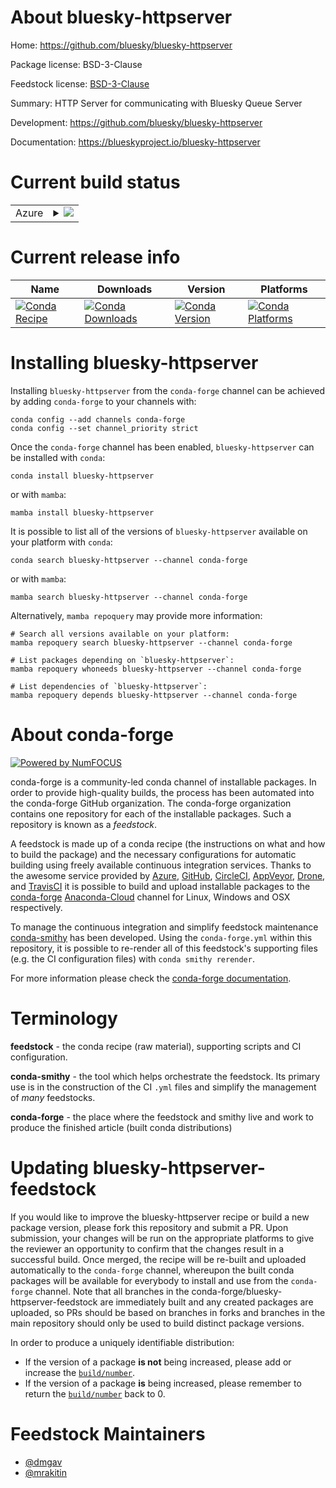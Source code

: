 About bluesky-httpserver
========================

Home: https://github.com/bluesky/bluesky-httpserver

Package license: BSD-3-Clause

Feedstock license: [BSD-3-Clause](https://github.com/conda-forge/bluesky-httpserver-feedstock/blob/main/LICENSE.txt)

Summary: HTTP Server for communicating with Bluesky Queue Server

Development: https://github.com/bluesky/bluesky-httpserver

Documentation: https://blueskyproject.io/bluesky-httpserver

Current build status
====================


<table>
    
  <tr>
    <td>Azure</td>
    <td>
      <details>
        <summary>
          <a href="https://dev.azure.com/conda-forge/feedstock-builds/_build/latest?definitionId=14109&branchName=main">
            <img src="https://dev.azure.com/conda-forge/feedstock-builds/_apis/build/status/bluesky-httpserver-feedstock?branchName=main">
          </a>
        </summary>
        <table>
          <thead><tr><th>Variant</th><th>Status</th></tr></thead>
          <tbody><tr>
              <td>linux_64_python3.10.____cpython</td>
              <td>
                <a href="https://dev.azure.com/conda-forge/feedstock-builds/_build/latest?definitionId=14109&branchName=main">
                  <img src="https://dev.azure.com/conda-forge/feedstock-builds/_apis/build/status/bluesky-httpserver-feedstock?branchName=main&jobName=linux&configuration=linux_64_python3.10.____cpython" alt="variant">
                </a>
              </td>
            </tr><tr>
              <td>linux_64_python3.8.____cpython</td>
              <td>
                <a href="https://dev.azure.com/conda-forge/feedstock-builds/_build/latest?definitionId=14109&branchName=main">
                  <img src="https://dev.azure.com/conda-forge/feedstock-builds/_apis/build/status/bluesky-httpserver-feedstock?branchName=main&jobName=linux&configuration=linux_64_python3.8.____cpython" alt="variant">
                </a>
              </td>
            </tr><tr>
              <td>linux_64_python3.9.____cpython</td>
              <td>
                <a href="https://dev.azure.com/conda-forge/feedstock-builds/_build/latest?definitionId=14109&branchName=main">
                  <img src="https://dev.azure.com/conda-forge/feedstock-builds/_apis/build/status/bluesky-httpserver-feedstock?branchName=main&jobName=linux&configuration=linux_64_python3.9.____cpython" alt="variant">
                </a>
              </td>
            </tr><tr>
              <td>osx_64_python3.10.____cpython</td>
              <td>
                <a href="https://dev.azure.com/conda-forge/feedstock-builds/_build/latest?definitionId=14109&branchName=main">
                  <img src="https://dev.azure.com/conda-forge/feedstock-builds/_apis/build/status/bluesky-httpserver-feedstock?branchName=main&jobName=osx&configuration=osx_64_python3.10.____cpython" alt="variant">
                </a>
              </td>
            </tr><tr>
              <td>osx_64_python3.8.____cpython</td>
              <td>
                <a href="https://dev.azure.com/conda-forge/feedstock-builds/_build/latest?definitionId=14109&branchName=main">
                  <img src="https://dev.azure.com/conda-forge/feedstock-builds/_apis/build/status/bluesky-httpserver-feedstock?branchName=main&jobName=osx&configuration=osx_64_python3.8.____cpython" alt="variant">
                </a>
              </td>
            </tr><tr>
              <td>osx_64_python3.9.____cpython</td>
              <td>
                <a href="https://dev.azure.com/conda-forge/feedstock-builds/_build/latest?definitionId=14109&branchName=main">
                  <img src="https://dev.azure.com/conda-forge/feedstock-builds/_apis/build/status/bluesky-httpserver-feedstock?branchName=main&jobName=osx&configuration=osx_64_python3.9.____cpython" alt="variant">
                </a>
              </td>
            </tr><tr>
              <td>win_64_python3.10.____cpython</td>
              <td>
                <a href="https://dev.azure.com/conda-forge/feedstock-builds/_build/latest?definitionId=14109&branchName=main">
                  <img src="https://dev.azure.com/conda-forge/feedstock-builds/_apis/build/status/bluesky-httpserver-feedstock?branchName=main&jobName=win&configuration=win_64_python3.10.____cpython" alt="variant">
                </a>
              </td>
            </tr><tr>
              <td>win_64_python3.8.____cpython</td>
              <td>
                <a href="https://dev.azure.com/conda-forge/feedstock-builds/_build/latest?definitionId=14109&branchName=main">
                  <img src="https://dev.azure.com/conda-forge/feedstock-builds/_apis/build/status/bluesky-httpserver-feedstock?branchName=main&jobName=win&configuration=win_64_python3.8.____cpython" alt="variant">
                </a>
              </td>
            </tr><tr>
              <td>win_64_python3.9.____cpython</td>
              <td>
                <a href="https://dev.azure.com/conda-forge/feedstock-builds/_build/latest?definitionId=14109&branchName=main">
                  <img src="https://dev.azure.com/conda-forge/feedstock-builds/_apis/build/status/bluesky-httpserver-feedstock?branchName=main&jobName=win&configuration=win_64_python3.9.____cpython" alt="variant">
                </a>
              </td>
            </tr>
          </tbody>
        </table>
      </details>
    </td>
  </tr>
</table>

Current release info
====================

| Name | Downloads | Version | Platforms |
| --- | --- | --- | --- |
| [![Conda Recipe](https://img.shields.io/badge/recipe-bluesky--httpserver-green.svg)](https://anaconda.org/conda-forge/bluesky-httpserver) | [![Conda Downloads](https://img.shields.io/conda/dn/conda-forge/bluesky-httpserver.svg)](https://anaconda.org/conda-forge/bluesky-httpserver) | [![Conda Version](https://img.shields.io/conda/vn/conda-forge/bluesky-httpserver.svg)](https://anaconda.org/conda-forge/bluesky-httpserver) | [![Conda Platforms](https://img.shields.io/conda/pn/conda-forge/bluesky-httpserver.svg)](https://anaconda.org/conda-forge/bluesky-httpserver) |

Installing bluesky-httpserver
=============================

Installing `bluesky-httpserver` from the `conda-forge` channel can be achieved by adding `conda-forge` to your channels with:

```
conda config --add channels conda-forge
conda config --set channel_priority strict
```

Once the `conda-forge` channel has been enabled, `bluesky-httpserver` can be installed with `conda`:

```
conda install bluesky-httpserver
```

or with `mamba`:

```
mamba install bluesky-httpserver
```

It is possible to list all of the versions of `bluesky-httpserver` available on your platform with `conda`:

```
conda search bluesky-httpserver --channel conda-forge
```

or with `mamba`:

```
mamba search bluesky-httpserver --channel conda-forge
```

Alternatively, `mamba repoquery` may provide more information:

```
# Search all versions available on your platform:
mamba repoquery search bluesky-httpserver --channel conda-forge

# List packages depending on `bluesky-httpserver`:
mamba repoquery whoneeds bluesky-httpserver --channel conda-forge

# List dependencies of `bluesky-httpserver`:
mamba repoquery depends bluesky-httpserver --channel conda-forge
```


About conda-forge
=================

[![Powered by
NumFOCUS](https://img.shields.io/badge/powered%20by-NumFOCUS-orange.svg?style=flat&colorA=E1523D&colorB=007D8A)](https://numfocus.org)

conda-forge is a community-led conda channel of installable packages.
In order to provide high-quality builds, the process has been automated into the
conda-forge GitHub organization. The conda-forge organization contains one repository
for each of the installable packages. Such a repository is known as a *feedstock*.

A feedstock is made up of a conda recipe (the instructions on what and how to build
the package) and the necessary configurations for automatic building using freely
available continuous integration services. Thanks to the awesome service provided by
[Azure](https://azure.microsoft.com/en-us/services/devops/), [GitHub](https://github.com/),
[CircleCI](https://circleci.com/), [AppVeyor](https://www.appveyor.com/),
[Drone](https://cloud.drone.io/welcome), and [TravisCI](https://travis-ci.com/)
it is possible to build and upload installable packages to the
[conda-forge](https://anaconda.org/conda-forge) [Anaconda-Cloud](https://anaconda.org/)
channel for Linux, Windows and OSX respectively.

To manage the continuous integration and simplify feedstock maintenance
[conda-smithy](https://github.com/conda-forge/conda-smithy) has been developed.
Using the ``conda-forge.yml`` within this repository, it is possible to re-render all of
this feedstock's supporting files (e.g. the CI configuration files) with ``conda smithy rerender``.

For more information please check the [conda-forge documentation](https://conda-forge.org/docs/).

Terminology
===========

**feedstock** - the conda recipe (raw material), supporting scripts and CI configuration.

**conda-smithy** - the tool which helps orchestrate the feedstock.
                   Its primary use is in the construction of the CI ``.yml`` files
                   and simplify the management of *many* feedstocks.

**conda-forge** - the place where the feedstock and smithy live and work to
                  produce the finished article (built conda distributions)


Updating bluesky-httpserver-feedstock
=====================================

If you would like to improve the bluesky-httpserver recipe or build a new
package version, please fork this repository and submit a PR. Upon submission,
your changes will be run on the appropriate platforms to give the reviewer an
opportunity to confirm that the changes result in a successful build. Once
merged, the recipe will be re-built and uploaded automatically to the
`conda-forge` channel, whereupon the built conda packages will be available for
everybody to install and use from the `conda-forge` channel.
Note that all branches in the conda-forge/bluesky-httpserver-feedstock are
immediately built and any created packages are uploaded, so PRs should be based
on branches in forks and branches in the main repository should only be used to
build distinct package versions.

In order to produce a uniquely identifiable distribution:
 * If the version of a package **is not** being increased, please add or increase
   the [``build/number``](https://docs.conda.io/projects/conda-build/en/latest/resources/define-metadata.html#build-number-and-string).
 * If the version of a package **is** being increased, please remember to return
   the [``build/number``](https://docs.conda.io/projects/conda-build/en/latest/resources/define-metadata.html#build-number-and-string)
   back to 0.

Feedstock Maintainers
=====================

* [@dmgav](https://github.com/dmgav/)
* [@mrakitin](https://github.com/mrakitin/)

